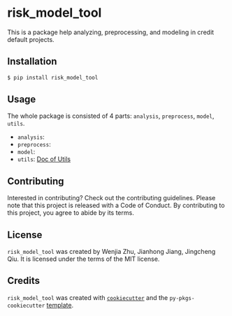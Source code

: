 # risk_model_tool

This is a package help analyzing, preprocessing, and modeling in credit default projects.

## Installation

```bash
$ pip install risk_model_tool
```

## Usage

The whole package is consisted of 4 parts: `analysis`, `preprocess`, `model`, `utils`.

  - `analysis`: 
  - `preprocess`:
  - `model`: 
  - `utils`: [Doc of Utils](https://github.com/PANDASANG1231/risk_model_tool/blob/master/docs/example.ipynb)

## Contributing

Interested in contributing? Check out the contributing guidelines. Please note that this project is released with a Code of Conduct. By contributing to this project, you agree to abide by its terms.

## License

`risk_model_tool` was created by Wenjia Zhu, Jianhong Jiang, Jingcheng Qiu. It is licensed under the terms of the MIT license.

## Credits

`risk_model_tool` was created with [`cookiecutter`](https://cookiecutter.readthedocs.io/en/latest/) and the `py-pkgs-cookiecutter` [template](https://github.com/py-pkgs/py-pkgs-cookiecutter).
